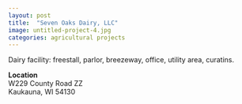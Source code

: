 ```yaml
---
layout: post
title:  "Seven Oaks Dairy, LLC"
image: untitled-project-4.jpg
categories: agricultural projects
---
```


Dairy facility: freestall, parlor, breezeway, office, utility area, curatins.

**Location**  
W229 County Road ZZ  
Kaukauna, WI 54130